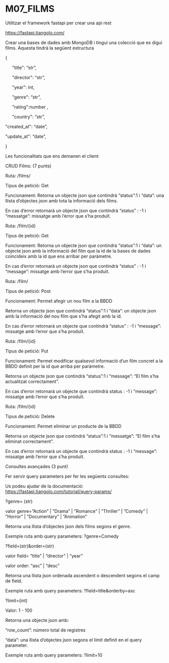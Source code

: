 # M07_FILMS

Utilitzar el framework fastapi per crear una api rest

https://fastapi.tiangolo.com/

Crear una bases de dades amb MongoDB i tingui una colecció que es digui films. Aquesta tindrà la següent estructura

{

`	`"title": “str”,

`	`"director": “str”,

`	`"year": int,

`	`"genre": “str”,

`	`"rating":number ,

`	`"country": “str”,

"created\_at": “date”,

"update\_at": “date”,

}

Les funcionalitats que ens demanen el client:

CRUD Films:  (7 punts)

Ruta:  /films/

Tipus de petició: Get

Funcionament: Retorna un objecte json que contindrà “status”:1 i “data”: una llista d’objectes json amb tota la informació dels films.

En cas d’error retornarà un objecte json que contindrà “status” : -1 i “messatge”: missatge amb l’error que s’ha produït.

Ruta:  /film/{id}

Tipus de petició: Get

Funcionament: Retorna un objecte json que contindrà “status”:1 i “data”: un objecte json amb la informació del film que la id de la bases de dades coincideix amb la id que ens arribar per paràmetre.

En cas d’error retornarà un objecte json que contindrà “status” : -1 i “message”: missatge amb l’error que s’ha produït.

Ruta:  /film/

Tipus de petició: Post

Funcionament: Permet afegir un nou film a la BBDD

Retorna un objecte json que contindrà “status”:1 i “data”: un objecte json amb la informació del nou film que s’ha afegit amb la id.

En cas d’error retornarà un objecte que contindrà “status” : -1 i “message”: missatge amb l’error que s’ha produït.

Ruta:  /film/{id}

Tipus de petició: Put

Funcionament: Permet modificar qualsevol informació d’un film concret a la BBDD definit per la id que arriba per paràmetre.

Retorna un objecte json que contindrà “status”:1 i “message”: “El film s’ha actualitzat correctament”.

En cas d’error retornarà un objecte que contindrà status : -1 i “message”: missatge amb l’error que s’ha produït.

Ruta:  /film/{id}

Tipus de petició: Delete

Funcionament: Permet eliminar un producte de la BBDD

Retorna un objecte json que contindrà “status”:1 i “messatge”: “El film s’ha eliminat correctament”.

En cas d’error retornarà un objecte que contindrà status : -1 i “message”: missatge amb l’error que s’ha produït.

Consultes avançades (3 punt)

Fer servir query parameters per fer les següents consultes:

Us podeu ajudar de la documentació: https://fastapi.tiangolo.com/tutorial/query-params/

?genre= (str)

valor genre=”Action” | ”Drama” | ”Romance” | ”Thriller” | ”Comedy” | ”Horror” | ”Documentary” | ”Animation”

Retorna una llista d’objectes json dels films segons el genre.

Exemple ruta amb query parameters: ?genre=Comedy

?field=(str)&order=(str)

valor field= “title” | “director” | “year”

valor order: “asc” | “desc”

Retorna una llista json ordenada ascendent o descendent segons el camp de field.

Exemple ruta amb query parameters: ?field=title&orderby=asc

?limit=(int)

Valor: 1 - 100

Retorna una objecte json amb:

“row\_count”: número total de registres

“data”: una llista d’objectes json segons el límit definit en el query parameter.

Exemple ruta amb query parameters: ?limit=10
